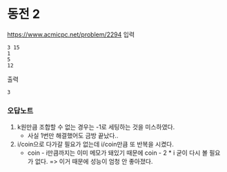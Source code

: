 # 동전 2
https://www.acmicpc.net/problem/2294
입력
```text
3 15
1
5
12
```
출력
```text
3
```
### 오답노트
1. k원만큼 조합할 수 없는 경우는 -1로 세팅하는 것을 미스하였다.
   - 사실 1번만 해결했어도 금방 끝났다..
2. i/coin으로 다가갈 필요가 없는데 i/coin만큼 또 반복을 시켰다.
   - coin - i만큼까지는 이미 메모가 돼있기 때문에 coin - 2 * i 굳이 다시 볼 필요가 없다. => 이거 때문에 성능이 엄청 안 좋아졌다.
